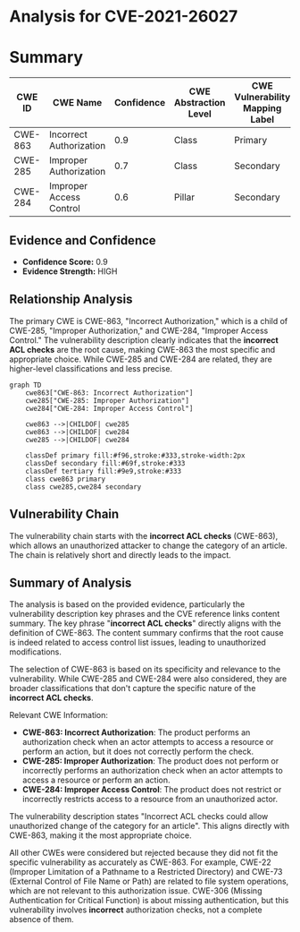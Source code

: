# Analysis for CVE-2021-26027

# Summary
| CWE ID  | CWE Name                       | Confidence | CWE Abstraction Level | CWE Vulnerability Mapping Label | CWE-Vulnerability Mapping Notes |
|---------|--------------------------------|------------|-----------------------|---------------------------------|-----------------------------------|
| CWE-863 | Incorrect Authorization        | 0.9        | Class                 | Primary                         | Allowed-with-Review              |
| CWE-285 | Improper Authorization         | 0.7        | Class                 | Secondary                       | Discouraged                       |
| CWE-284 | Improper Access Control        | 0.6        | Pillar                | Secondary                       | Discouraged                       |

## Evidence and Confidence

*   **Confidence Score:** 0.9
*   **Evidence Strength:** HIGH

## Relationship Analysis
The primary CWE is CWE-863, "Incorrect Authorization," which is a child of CWE-285, "Improper Authorization," and CWE-284, "Improper Access Control." The vulnerability description clearly indicates that the **incorrect ACL checks** are the root cause, making CWE-863 the most specific and appropriate choice. While CWE-285 and CWE-284 are related, they are higher-level classifications and less precise.

```mermaid
graph TD
    cwe863["CWE-863: Incorrect Authorization"]
    cwe285["CWE-285: Improper Authorization"]
    cwe284["CWE-284: Improper Access Control"]
    
    cwe863 -->|CHILDOF| cwe285
    cwe863 -->|CHILDOF| cwe284
    cwe285 -->|CHILDOF| cwe284

    classDef primary fill:#f96,stroke:#333,stroke-width:2px
    classDef secondary fill:#69f,stroke:#333
    classDef tertiary fill:#9e9,stroke:#333
    class cwe863 primary
    class cwe285,cwe284 secondary
```

## Vulnerability Chain
The vulnerability chain starts with the **incorrect ACL checks** (CWE-863), which allows an unauthorized attacker to change the category of an article. The chain is relatively short and directly leads to the impact.

## Summary of Analysis
The analysis is based on the provided evidence, particularly the vulnerability description key phrases and the CVE reference links content summary. The key phrase "**incorrect ACL checks**" directly aligns with the definition of CWE-863. The content summary confirms that the root cause is indeed related to access control list issues, leading to unauthorized modifications.

The selection of CWE-863 is based on its specificity and relevance to the vulnerability. While CWE-285 and CWE-284 were also considered, they are broader classifications that don't capture the specific nature of the **incorrect ACL checks**.

Relevant CWE Information:

*   **CWE-863: Incorrect Authorization**: The product performs an authorization check when an actor attempts to access a resource or perform an action, but it does not correctly perform the check.
*   **CWE-285: Improper Authorization**: The product does not perform or incorrectly performs an authorization check when an actor attempts to access a resource or perform an action.
*   **CWE-284: Improper Access Control**: The product does not restrict or incorrectly restricts access to a resource from an unauthorized actor.

The vulnerability description states "Incorrect ACL checks could allow unauthorized change of the category for an article". This aligns directly with CWE-863, making it the most appropriate choice.

All other CWEs were considered but rejected because they did not fit the specific vulnerability as accurately as CWE-863. For example, CWE-22 (Improper Limitation of a Pathname to a Restricted Directory) and CWE-73 (External Control of File Name or Path) are related to file system operations, which are not relevant to this authorization issue. CWE-306 (Missing Authentication for Critical Function) is about missing authentication, but this vulnerability involves **incorrect** authorization checks, not a complete absence of them.